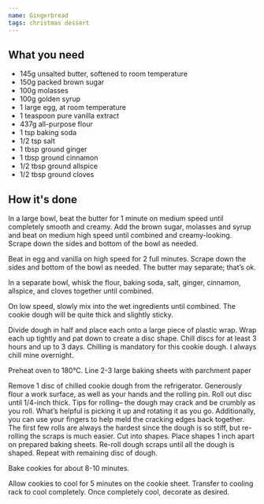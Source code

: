 ```yaml
---
name: Gingerbread
tags: christmas dessert
---
```


## What you need

* 145g unsalted butter, softened to room temperature
* 150g packed brown sugar
* 100g molasses
* 100g golden syrup
* 1 large egg, at room temperature
* 1 teaspoon pure vanilla extract
* 437g all-purpose flour
* 1 tsp baking soda
* 1/2 tsp salt
* 1 tbsp ground ginger
* 1 tbsp ground cinnamon
* 1/2 tbsp ground allspice
* 1/2 tbsp ground cloves

<!-- break -->

## How it's done

In a large bowl, beat the butter for 1 minute on medium speed until completely smooth and creamy. Add the brown sugar, molasses and syrup and beat on medium high speed until combined and creamy-looking. Scrape down the sides and bottom of the bowl as needed.

Beat in egg and vanilla on high speed for 2 full minutes. Scrape down the sides and bottom of the bowl as needed. The butter may separate; that’s ok.

In a separate bowl, whisk the flour, baking soda, salt, ginger, cinnamon, allspice, and cloves together until combined.

On low speed, slowly mix into the wet ingredients until combined. The cookie dough will be quite thick and slightly sticky.

Divide dough in half and place each onto a large piece of plastic wrap. Wrap each up tightly and pat down to create a disc shape. Chill discs for at least 3 hours and up to 3 days. Chilling is mandatory for this cookie dough. I always chill mine overnight.

Preheat oven to 180°C. Line 2-3 large baking sheets with parchment paper

Remove 1 disc of chilled cookie dough from the refrigerator. Generously flour a work surface, as well as your hands and the rolling pin. Roll out disc until 1/4-inch thick. Tips for rolling– the dough may crack and be crumbly as you roll. What’s helpful is picking it up and rotating it as you go. Additionally, you can use your fingers to help meld the cracking edges back together. The first few rolls are always the hardest since the dough is so stiff, but re-rolling the scraps is much easier. Cut into shapes. Place shapes 1 inch apart on prepared baking sheets. Re-roll dough scraps until all the dough is shaped. Repeat with remaining disc of dough.

Bake cookies for about 8-10 minutes.

Allow cookies to cool for 5 minutes on the cookie sheet. Transfer to cooling rack to cool completely. Once completely cool, decorate as desired.
